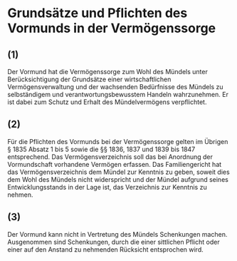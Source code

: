 # Grundsätze und Pflichten des Vormunds in der Vermögenssorge



## (1)

 Der Vormund hat die Vermögenssorge zum Wohl des Mündels unter Berücksichtigung der Grundsätze einer wirtschaftlichen Vermögensverwaltung und der wachsenden Bedürfnisse des Mündels zu selbständigem und verantwortungsbewusstem Handeln wahrzunehmen. Er ist dabei zum Schutz und Erhalt des Mündelvermögens verpflichtet.

## (2)

 Für die Pflichten des Vormunds bei der Vermögenssorge gelten im Übrigen § 1835 Absatz 1 bis 5 sowie die §§ 1836, 1837 und 1839 bis 1847 entsprechend. Das Vermögensverzeichnis soll das bei Anordnung der Vormundschaft vorhandene Vermögen erfassen. Das Familiengericht hat das Vermögensverzeichnis dem Mündel zur Kenntnis zu geben, soweit dies dem Wohl des Mündels nicht widerspricht und der Mündel aufgrund seines Entwicklungsstands in der Lage ist, das Verzeichnis zur Kenntnis zu nehmen.

## (3)

 Der Vormund kann nicht in Vertretung des Mündels Schenkungen machen. Ausgenommen sind Schenkungen, durch die einer sittlichen Pflicht oder einer auf den Anstand zu nehmenden Rücksicht entsprochen wird. 

